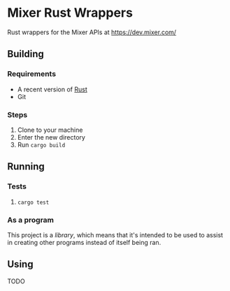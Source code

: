 # Mixer Rust Wrappers

Rust wrappers for the Mixer APIs at https://dev.mixer.com/

## Building

### Requirements

* A recent version of [Rust](https://www.rust-lang.org/)
* Git

### Steps

1. Clone to your machine
1. Enter the new directory
1. Run `cargo build`

## Running

### Tests

1. `cargo test`

### As a program

This project is a _library_, which means that it's intended to be used to assist in creating other programs instead of itself being ran.

## Using

TODO
